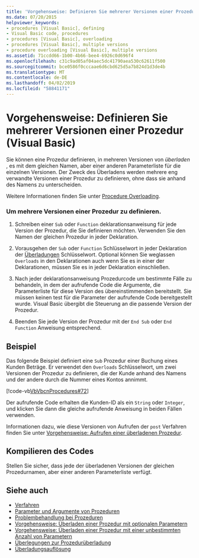 ```yaml
---
title: 'Vorgehensweise: Definieren Sie mehrerer Versionen einer Prozedur (Visual Basic)'
ms.date: 07/20/2015
helpviewer_keywords:
- procedures [Visual Basic], defining
- Visual Basic code, procedures
- procedures [Visual Basic], overloading
- procedures [Visual Basic], multiple versions
- procedure overloading [Visual Basic], multiple versions
ms.assetid: 71ccdd66-1b00-4b66-bee4-6926c0d696f4
ms.openlocfilehash: c31c9ad05af04aec5dc41790aea530c62611f500
ms.sourcegitcommit: bce0586f0cccaae6d6cbd625d5a7b824d1d3de4b
ms.translationtype: MT
ms.contentlocale: de-DE
ms.lasthandoff: 04/02/2019
ms.locfileid: "58841171"
---
```

# <a name="how-to-define-multiple-versions-of-a-procedure-visual-basic"></a>Vorgehensweise: Definieren Sie mehrerer Versionen einer Prozedur (Visual Basic)
Sie können eine Prozedur definieren, in mehreren Versionen von *überladen* , es mit dem gleichen Namen, aber einer anderen Parameterliste für die einzelnen Versionen. Der Zweck des Überladens werden mehrere eng verwandte Versionen einer Prozedur zu definieren, ohne dass sie anhand des Namens zu unterscheiden.  
  
 Weitere Informationen finden Sie unter [Procedure Overloading](./procedure-overloading.md).  
  
### <a name="to-define-multiple-versions-of-a-procedure"></a>Um mehrere Versionen einer Prozedur zu definieren.  
  
1.  Schreiben einer `Sub` oder `Function` deklarationsanweisung für jede Version der Prozedur, die Sie definieren möchten. Verwenden Sie den Namen der gleichen Prozedur in jeder Deklaration.  
  
2.  Vorausgehen der `Sub` oder `Function` Schlüsselwort in jeder Deklaration der [Überladungen](../../../../visual-basic/language-reference/modifiers/overloads.md) Schlüsselwort. Optional können Sie weglassen `Overloads` in den Deklarationen auch wenn Sie es in einer der Deklarationen, müssen Sie es in jeder Deklaration einschließen.  
  
3.  Nach jeder deklarationsanweisung Prozedurcode um bestimmte Fälle zu behandeln, in dem der aufrufende Code die Argumente, die Parameterliste für diese Version des übereinstimmenden bereitstellt. Sie müssen keinen test für die Parameter der aufrufende Code bereitgestellt wurde. Visual Basic übergibt die Steuerung an die passende Version der Prozedur.  
  
4.  Beenden Sie jede Version der Prozedur mit der `End Sub` oder `End Function` Anweisung entsprechend.  
  
## <a name="example"></a>Beispiel  
 Das folgende Beispiel definiert eine `Sub` Prozedur einer Buchung eines Kunden Beträge. Er verwendet den `Overloads` Schlüsselwort, um zwei Versionen der Prozedur zu definieren, die der Kunde anhand des Namens und der andere durch die Nummer eines Kontos annimmt.  
  
 [!code-vb[VbVbcnProcedures#72](~/samples/snippets/visualbasic/VS_Snippets_VBCSharp/VbVbcnProcedures/VB/Class1.vb#72)]  
  
 Der aufrufende Code erhalten die Kunden-ID als ein `String` oder `Integer`, und klicken Sie dann die gleiche aufrufende Anweisung in beiden Fällen verwenden.  
  
 Informationen dazu, wie diese Versionen von Aufrufen der `post` Verfahren finden Sie unter [Vorgehensweise: Aufrufen einer überladenen Prozedur](./how-to-call-an-overloaded-procedure.md).  
  
## <a name="compiling-the-code"></a>Kompilieren des Codes  
 Stellen Sie sicher, dass jede der überladenen Versionen der gleichen Prozedurnamen, aber einer anderen Parameterliste verfügt.  
  
## <a name="see-also"></a>Siehe auch

- [Verfahren](./index.md)
- [Parameter und Argumente von Prozeduren](./procedure-parameters-and-arguments.md)
- [Problembehandlung bei Prozeduren](./troubleshooting-procedures.md)
- [Vorgehensweise: Überladen einer Prozedur mit optionalen Parametern](./how-to-overload-a-procedure-that-takes-optional-parameters.md)
- [Vorgehensweise: Überladen einer Prozedur mit einer unbestimmten Anzahl von Parametern](./how-to-overload-a-procedure-that-takes-an-indefinite-number-of-parameters.md)
- [Überlegungen zur Prozedurüberladung](./considerations-in-overloading-procedures.md)
- [Überladungsauflösung](./overload-resolution.md)
